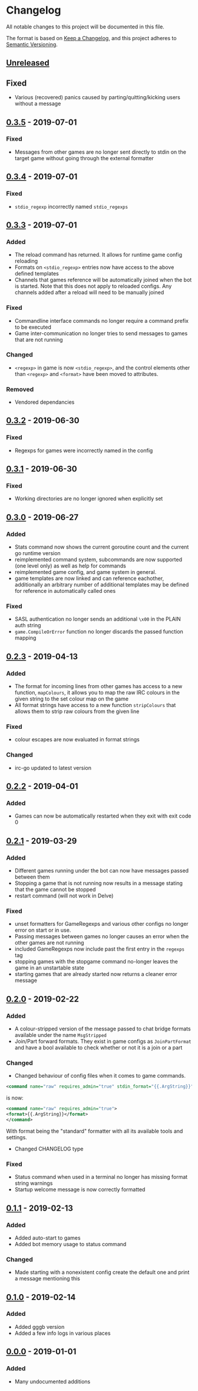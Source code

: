 # Changelog
All notable changes to this project will be documented in this file.

The format is based on [Keep a Changelog](https://keepachangelog.com/en/1.0.0/),
and this project adheres to [Semantic Versioning](https://semver.org/spec/v2.0.0.html).
## [Unreleased]
## Fixed
- Various (recovered) panics caused by parting/quitting/kicking users without a message

## [0.3.5] - 2019-07-01
### Fixed
- Messages from other games are no longer sent directly to stdin on the target game without going through the external formatter


## [0.3.4] - 2019-07-01
### Fixed
- `stdio_regexp` incorrectly named `stdio_regexps`

## [0.3.3] - 2019-07-01
### Added
- The reload command has returned. It allows for runtime game config reloading
- Formats on `<stdio_regexp>` entries now have access to the above defined templates
- Channels that games reference will be automatically joined when the bot is started. 
Note that this does not apply to reloaded configs. Any channels added after a reload will need to be manually joined

### Fixed
- Commandline interface commands no longer require a command prefix to be executed
- Game inter-communication no longer tries to send messages to games that are not running

### Changed
- `<regexp>` in game is now `<stdio_regexp>`, and the control elements other than `<regexp>` and `<format>` have been moved
to attributes.

### Removed
- Vendored dependancies

## [0.3.2] - 2019-06-30
### Fixed
- Regexps for games were incorrectly named in the config


## [0.3.1] - 2019-06-30
### Fixed
- Working directories are no longer ignored when explicitly set


## [0.3.0] - 2019-06-27
### Added
- Stats command now shows the current goroutine count and the current go runtime version
- reimplemented command system, subcommands are now supported (one level only) as well as help for commands
- reimplemented game config, and game system in general.
- game templates are now linked and can reference eachother, additionally an arbitrary number of additional templates
may be defined for reference in automatically called ones

### Fixed
- SASL authentication no longer sends an additional `\x00` in the PLAIN auth string
- `game.CompileOrError` function no longer discards the passed function mapping

## [0.2.3] - 2019-04-13
### Added
- The format for incoming lines from other games has access to a new function, `mapColours`, it allows you to map the raw
IRC colours in the given string to the set colour map on the game
- All format strings have access to a new function `stripColours` that allows them to strip raw colours from the given line

### Fixed
- colour escapes are now evaluated in format strings

### Changed
- irc-go updated to latest version

## [0.2.2] - 2019-04-01
### Added
- Games can now be automatically restarted when they exit with exit code 0

## [0.2.1] - 2019-03-29
### Added
- Different games running under the bot can now have messages passed between them
- Stopping a game that is not running now results in a message stating that the game cannot be stopped
- restart command (will not work in Delve)

### Fixed
- unset formatters for GameRegexps and various other configs no longer error on start or in use.
- Passing messages between games no longer causes an error when the other games are not running
- included GameRegexps now include past the first entry in the `regexps` tag
- stopping games with the stopgame command no-longer leaves the game in an unstartable state
- starting games that are already started now returns a cleaner error message

## [0.2.0] - 2019-02-22
### Added
- A colour-stripped version of the message passed to chat bridge formats available under the name `MsgStripped`
- Join/Part forward formats. They exist in game configs as `JoinPartFormat` and have a bool available to check whether or not it is a join or a part 

### Changed
- Changed behaviour of config files when it comes to game commands.

 ```xml
 <command name="raw" requires_admin="true" stdin_format="{{.ArgString}}"/>
 ```
 is now:
 ```xml
<command name="raw" requires_admin="true">
<format>{{.ArgString}}</format>
</command>
```
With format being the "standard" formatter with all its available tools and settings.
 
- Changed CHANGELOG type

### Fixed
- Status command when used in a terminal no longer has missing format string warnings
- Startup welcome message is now correctly formatted

## [0.1.1] - 2019-02-13
### Added
- Added auto-start to games
- Added bot memory usage to status command

### Changed
- Made starting with a nonexistent config create the default one and print a message mentioning this

## [0.1.0] - 2019-02-14
### Added
- Added gggb version
- Added a few info logs in various places

## [0.0.0] - 2019-01-01
### Added
- Many undocumented additions

[Unreleased]: https://git.ferricyanide.solutions/A_D/goGoGameBot
[0.3.5]:      https://git.ferricyanide.solutions/A_D/goGoGameBot/compare/88f7d651928e613dc57fa0e8d5b0de2cc970fc6d...9ab227b07856945179e05159c48fc0bb08025efa
[0.3.4]:      https://git.ferricyanide.solutions/A_D/goGoGameBot/compare/b38b8c345c4f614ff167ceff17ea75a3d477aca0...88f7d651928e613dc57fa0e8d5b0de2cc970fc6d
[0.3.3]:      https://git.ferricyanide.solutions/A_D/goGoGameBot/compare/7853b0a8ac7fe63fc9be5e671ffbcfe209a2e3c3...b38b8c345c4f614ff167ceff17ea75a3d477aca0
[0.3.2]:      https://git.ferricyanide.solutions/A_D/goGoGameBot/compare/059e4fc266c88b2b877892ff6fe3c27703c28428...7853b0a8ac7fe63fc9be5e671ffbcfe209a2e3c3
[0.3.1]:      https://git.ferricyanide.solutions/A_D/goGoGameBot/compare/cb2ad2488fdb8c2ff69080a567777bdc113dd780...059e4fc266c88b2b877892ff6fe3c27703c28428
[0.3.0]:      https://git.ferricyanide.solutions/A_D/goGoGameBot/compare/e150762e9da3b0c48f4688610fe78c17aee1595d...cb2ad2488fdb8c2ff69080a567777bdc113dd780
[0.2.3]:      https://git.ferricyanide.solutions/A_D/goGoGameBot/compare/3b8f793144078472c44c4874e3ab0db1c6d6ffe4...e150762e9da3b0c48f4688610fe78c17aee1595d
[0.2.2]:      https://git.ferricyanide.solutions/A_D/goGoGameBot/compare/d7bd61c31ff1bfb051c527866b0e64d3b434dac4...3b8f793144078472c44c4874e3ab0db1c6d6ffe4
[0.2.1]:      https://git.ferricyanide.solutions/A_D/goGoGameBot/compare/05443765e782d1b7aa0220fc9309755b28ffa11e...d7bd61c31ff1bfb051c527866b0e64d3b434dac4
[0.2.0]:      https://git.ferricyanide.solutions/A_D/goGoGameBot/compare/c54e1526b5d97e5f7e9ed7c0412e1164bb0c04cb...05443765e782d1b7aa0220fc9309755b28ffa11e
[0.1.1]:      https://git.ferricyanide.solutions/A_D/goGoGameBot/compare/b27ecee11a0add85feb208210c07419d42d4a97d...c54e1526b5d97e5f7e9ed7c0412e1164bb0c04cb
[0.1.0]:      https://git.ferricyanide.solutions/A_D/goGoGameBot/compare/673bce90c9a03f2cc7c3d0cd7005bf06a0bfafa6...b27ecee11a0add85feb208210c07419d42d4a97d
[0.0.0]:      https://git.ferricyanide.solutions/A_D/goGoGameBot
